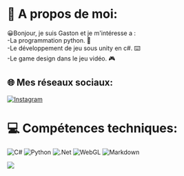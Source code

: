 # 💫 A propos de moi:
😀Bonjour, je suis Gaston et je m'intéresse a :<br>    -La programmation python. 🐍<br>    -Le développement de jeu sous unity en c#. ⌨️<br>    -Le game design dans le jeu vidéo. 🎮

## 🌐 Mes réseaux sociaux:
[![Instagram](https://img.shields.io/badge/Instagram-%23E4405F.svg?logo=Instagram&logoColor=white)](https://instagram.com/tongas_unity) 

# 💻 Compétences techniques:
![C#](https://upload.wikimedia.org/wikipedia/commons/b/bd/Logo_C_sharp.svg) ![Python](https://www.python.org/static/community_logos/python-logo.png)  ![.Net](https://upload.wikimedia.org/wikipedia/commons/thumb/7/7d/Microsoft_.NET_logo.svg/150px-Microsoft_.NET_logo.svg.png) ![WebGL](https://img.shields.io/badge/WebGL-990000?logo=webgl&logoColor=white&style=for-the-badge) ![Markdown]()

[![](https://visitcount.itsvg.in/api?id=Odinseil&icon=1&color=2)](https://visitcount.itsvg.in)

<!-- Proudly created with GPRM ( https://gprm.itsvg.in ) -->
